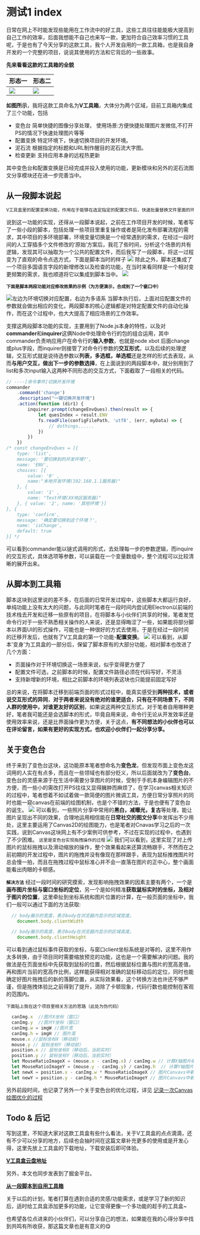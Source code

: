 # 测试1 index
日常在网上不时能发现些能用在工作流中的好工具，这些工具往往能能极大提高到自己工作的效率，后面我想能不自己也来写一款，更加符合自己效率习惯的工具呢，于是也有了今天分享的这款工具，我个人开发自用的一款工具箱，也是我自身开发的一个完整的项目，说说其使用的方法和它背后的一些故事。

**先来看看这款的工具箱的全貌**

  形态一| 形态二
-------- | -------- 
![](https://7463-tcb-3hkf8tmwpkhh8ns-3c1ufa774006-1323121995.tcb.qcloud.la/font_image/sw2.jpeg) |![](https://7463-tcb-3hkf8tmwpkhh8ns-3c1ufa774006-1323121995.tcb.qcloud.la/font_image/sw2.jpeg)

**如图所示**，我将这款工具命名为**V工具箱**，大体分为两个区域，目前工具箱内集成了三个功能，包括

- 变色台 简单快捷的图像分享处理，
使用场景:方便快捷处理图片发微信,不打开PS的情况下快速处理图片等等
- 配置变换 特定环境下，快速切换项目的开发环境。
- 泥石流 根据指定的标题和URL制作醒目的泥石流大字图。
- 检查更新 支持应用本身的远程热更新

其中变色台和配置变换是已经完成并投入使用的功能，更新模块和另外的泥石流图文分享模块还在进一步完善当中。
## 从一段脚本说起
```python
V工具盒里的配置变换功能，作用在于能够在选定指定的配置文件后，快速批量替换文件里面的环境变量参数，达到快速切换项目环境的目的。
```
说到这一功能的实现，还得从一段脚本说起，之前在工作项目开发的时候，笔者写了一些小段的脚本，包括处理一些项目里重复操作或者是简化发布部署流程的需求，其中项目的多环境部署，环境变量切换是一个经常遇到的需求，在经过一段时间的人工穿插多个文件修改的‘原始’方案后，我花了些时间，分析这个场景的共有逻辑，发现其可以抽取为一个公共的配置文件，而后我写了一段脚本，将这一过程变为了直观的命令点选方式，下面是脚本当时的样子
![](https://p1-juejin.byteimg.com/tos-cn-i-k3u1fbpfcp/e14f64092e5947aaa6972db0db7199cb~tplv-k3u1fbpfcp-watermark.image)
除此之外，脚本还集成了一个项目多国语言字段的新增修改以及检查的功能，在当时来看同样是一个相对变更频繁的需求，我也顺道将它以集成到脚本当中。
![](https://p3-juejin.byteimg.com/tos-cn-i-k3u1fbpfcp/679c97ce081b42df89b441fb124f421f~tplv-k3u1fbpfcp-watermark.image)

**`下面是脚本两段功能对应修改效果的示例（为方便演示，合成到了一个窗口中）`**

![左边为环境切换对应配置，右边为多语系](https://p1-juejin.byteimg.com/tos-cn-i-k3u1fbpfcp/72729181196840e9a65929d174dde2d4~tplv-k3u1fbpfcp-watermark.image)
当脚本执行后，上面对应配置文件的参数就会做出相应的变化，两段脚本的核心逻辑都是对特定配置文件的自动化操作，而在这个过程中，也大大提高了相应场景的工作效率。

支撑这两段脚本功能的实现，主要用到了Node.js本身的特性，以及对**commander**和**inquirer**这俩Node中处理命令行的包的组合运用，其中commander负责响应用户在命令行的**输入参数**，也就是node xbot 后面change或plus字段，而inquirer则接管了对命令行参数的**交互形式**，以及后续的处理逻辑，交互形式就是说待选参数以**列表，多选框，单选框**还是怎样的形式去表现，从而**与用户交互，做出下一步的参数选择**，在上面说到的两段脚本中，就分别用到了list和多次input输入这两种不同形态的交互方式，下面截取了一段相关的代码。
```javascript
// ----[命令事件]切换开发环境
commander
    .command('change')
    .description("一键切换开发环境")
    .action(function (dir1) {
        inquirer.prompt(changeEnvQues).then(result => {					
			let quesIndex = result.ENV          
			fs.readFile(configFilePath, 'utf8', (err, myData) => {
				// dothings......			
			})
        })
    })
/* const changeEnvQues = [{
    type: 'list',
    message: '要切换到的开发环境?',
    name: 'ENV',
    choices: [{
		value: '0' ,		
		name:"本地开发环境(192.168.1.1服务器)"
	}, {
		value: '1' ,
		name: "Test环境(XX地区服务器)"
	}, { value: '2', name: '其他环境'}]
}, {
    type: 'confirm',
    message: '确定要切换到这个环境？',
    name: 'isChange',
    default: true
}] */
```
可以看到commander能以链式调用的形式，去处理每一步的参数逻辑，而inquire的交互形式，具体选项等参数，可以装载在一个变量数组中，整个流程可以比较清晰的展开出来。
## 从脚本到工具箱
脚本这块到这里说的差不多，在后面的日常开发过程中，这些脚本大都运行良好，单纯功能上没有太大的问题，与此同时笔者在一段时间内尝试用Electron以前端的技术栈去开发和迁移一些原有的项目，在将脚本与小伙伴们共享的时候，笔者发觉命令行对于一些不熟悉相关操作的人来说，还是显得晦涩了一些，如果能将部分脚本以界面UI的形式操作，可能也是一种很好的方式去使用，于是在经过一段时间的迁移开发后，也就有了V工具盒的第一个功能-**配置变换**。
![](https://p6-juejin.byteimg.com/tos-cn-i-k3u1fbpfcp/fe06c0d205a44e2c9d9835c9c712381a~tplv-k3u1fbpfcp-watermark.image)
可以看到，从脚本'变身'为工具盒的一部分后，保留了脚本原有的大部分功能，相对脚本也改进了几个方面：
- 页面操作对于环境切换这一场景来说，似乎变得更方便了
- 配置文件可选，之前脚本的时候，配置文件路径必须在代码写好，不灵活
- 支持新增新的环境，相比之前脚本的环境列表这块也只能提前固定写好

总的来说，在将脚本迁移到前端页面的形式过程中，能真实感受到**两种技术，或者说交互形式的异同**，**对于两者来说没有绝对的谁更适合，只有在不同场景下，不同人群的使用中，对谁更友好的区别**，如果说这两种交互形式，对于笔者自用哪种更好，笔者我可能还是会选脚本的形式，毕竟自用来说，命令行无论从开发效率还是使用效率来说，还是比界面操作更为方便，关于这点，**有不同想法的小伙伴也可以在评论留言，如果有更好的实现方式，也欢迎小伙伴们一起分享分享。**
## 关于变色台
终于来到了变色台这块，这功能原本笔者想命名为**变色龙**，但发现市面上变色龙这词用的人实在有点多，而且在一些领域也有部分贬义，所以后面就改为了**变色台**。变色台的灵感来源于在生活中需要分享图片的时候，受制于手机本身编辑图片的不方便，而一些小的需改打开PS往往又显得臃肿而麻烦了，在学习canvas相关知识的过程中，笔者想着不如试着做一款简便的图片微调工具，方便日常分享照片的同时也能一窥canvas在前端的绘图机制，也是个不错的方法，于是也便有了变色台的诞生。
![](https://p1-juejin.byteimg.com/tos-cn-i-k3u1fbpfcp/231d1396fdaa43d785b7d1ef5743a002~tplv-k3u1fbpfcp-watermark.image)
可以看到，一些照片分享中常用的**黑白，减曝光，复古**等处理，能让图片呈现出不同的效果，合理地运用相信能在**日常社交的图文分享**中发挥出不少用处，这里主要运用了Canvas2D的绘图能力，也是笔者对Cnavas学习之后的一次实践，说到Canvas这块网上有不少案例可供参考，不过在实现的过程中，也遇到了不少困难。
`这里是变色台实现拖拽操作的过程`
![](https://p9-juejin.byteimg.com/tos-cn-i-k3u1fbpfcp/0d354852967e4637bc66edcd53da2a62~tplv-k3u1fbpfcp-watermark.image)
我们可以看到，这里实现了对上传图片的鼠标拖拽以及滑动缩放的操作，整个效果看起来还算流畅跟手，不然而在之前初期的开发过程中，图片的拖拽并没有像现在那样跟手，表现为鼠标推拽图片时总会慢一拍，而且在拖拽过程中鼠标准心并不会一直落在图片的正中心，整个画面能看出肉眼的卡顿感。

**`解决方法`**
经过一段时间的研究摸索，发现影响拖拽效果的因素主要有两个，一个是**画布图片坐标与窗口坐标的定位**，另一个是如何精准**获取鼠标实时的坐标，及相对于图片的位置**，这里牵扯到坐标系统和图片位置的计算，在一般页面的坐标中，我们一般可以通过下面的方法获取:
```javascript
  // body展示的宽度，表示body在浏览器内显示的区域宽度。
    document.body.clientWidth

  // body展示的高度，表示body在浏览器内显示的区域高度。
    document.body.clientHeight
```
可以看到通过鼠标事件获取的坐标，与窗口client坐标系统是对等的，这里不用作太多转换，由于项目同时需要缩放预览的功能，这也是一个需要解决的问题。我的做法是在页面坐标中先获取到鼠标的位置，然后根据鼠标位置与图片的宽高差值，再和图片当前的宽高作比例，这样能获得相对准确的鼠标移动后的定位，同时也能确定好图片拖拽后的新的落脚位置，从实际效果看，这个转换方法也许还不够严谨，但是拖拽体验比之前得到了提升，消除了卡顿现象，代码行数也能控制在客观的范围内。

`下面贴上我在这个项目里相关方法的思路（此处为伪代码）`
```javascript
  canImg.x  //图片X坐标（窗口）
  canImg.y  //图片Y坐标（窗口）
  canImg.w = imgW //图片宽
  canImg.h = imgH // 图片高 
  mouse.x //鼠标坐标X（移动前）
  mouse.y // 鼠标坐标Y（移动前）
  position.x // 鼠标坐标X（移动后，当前实时）
  position.y // 鼠标坐标Y（移动后，当前实时）
  let MouseRatioImageX = (mouse.x - canImg.x) / canImg.w // 计算X轴图片缩放比例
  let MouseRatioImageY = (mouse.y - canImg.y) / canImg.h  // 计算Y轴图片缩放比例
  let newX = position.x - canImg.w * MouseRatioImageX // 图片Canvavs中新的绘制坐标X
  let newY = position.y - canImg.h * MouseRatioImageY // 图片Canvavs中新的绘制坐标Y
```
另外前段时间，也记录了另外一个关于变色台的优化过程，详见 [记录一次Canvas绘图优化的过程](https://juejin.im/post/6885263846811172877)
## Todo & 后记
写到这里，不知道大家对这款工具盒有些什么看法，关于V工具盒的点点滴滴，还有不少可以分享的地方，后续也会抽时间在这篇文章补充更多的使用或是开发心得，这里先放上工具盒的下载地址，下载安装后即可体验。

[**V工具盒云盘地址**](https://wws.lanzous.com/ieCUNifsb0h)

另外，本文也同步发表到了掘金平台。

[**从一段脚本到自用工具箱**](https://juejin.cn/post/6886072157324083208)

关于以后的计划，笔者打算在遇到合适的灵感/功能需求，或是学习了新的知识后，适时给工具盒添加更多的功能，让它变得更像一个多功能的趁手的工具盒~

也希望各位点进来的小伙伴们，可以分享自己的想法，如果能在我的心得分享中找到共鸣有所收获，那这篇文章也是有意义的😋
